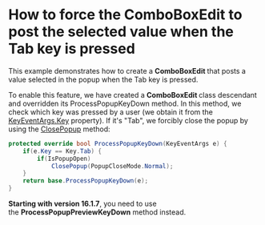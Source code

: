 # How to force the ComboBoxEdit to post the selected value when the Tab key is pressed


<p>This example demonstrates how to create a <strong>ComboBoxEdit </strong>that posts a value selected in the popup when the Tab key is pressed.</p>
<p>To enable this feature, we have created a <strong>ComboBoxEdit </strong>class descendant and overridden its ProcessPopupKeyDown method. In this method, we check which key was pressed by a user (we obtain it from the <a href="http://msdn.microsoft.com/en-us/library/system.windows.input.keyeventargs.key%28v=vs.110%29.aspx"><u>KeyEventArgs.Key</u></a> property). If it's "Tab", we forcibly close the popup by using the <a href="http://documentation.devexpress.com/#WPF/DevExpressXpfEditorsPopupBaseEdit_ClosePopuptopic"><u>ClosePopup</u></a> method:</p>


```cs
protected override bool ProcessPopupKeyDown(KeyEventArgs e) {
    if(e.Key == Key.Tab) {
        if(IsPopupOpen)
            ClosePopup(PopupCloseMode.Normal);
    }
    return base.ProcessPopupKeyDown(e);
}
```


<p><strong>Starting with version 16.1.7</strong>, you need to use the <strong>ProcessPopupPreviewKeyDown</strong> method instead.</p>

<br/>


